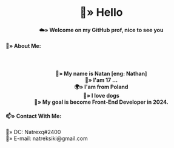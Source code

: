 <h1 align="center">
  👋» Hello 
  </h1>
<h4 align="center">☁️» Welcome on my GitHub prof, nice to see you </h4>
  <h4 align="">🌚» About Me:</h4>
  <br />
  <div><h4 align="center">
  🌙» My name is Natan [eng: Nathan]
  <br />
 🌵» I'am 17 ...
  <br />
 🌍» I'am from Poland
  <br />
 🐶» I love dogs
  <br />
  🎯» My goal is become Front-End Developer in 2024.
  
</h4> </div>


 <h4 align="">📫» Contact With Me:</h4>
 <p align="">
  🌌» DC: Natrexq#2400  
   <br />
  💬» E-mail: natreksiki@gmail.com  
  </p>
  
 




